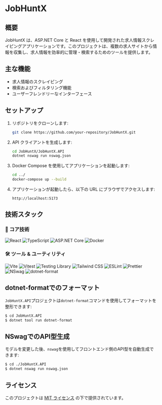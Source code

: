 # JobHuntX

## 概要
JobHuntX は、ASP.NET Core と React を使用して開発された求人情報スクレイピングアプリケーションです。このプロジェクトは、複数の求人サイトから情報を収集し、求人情報を効率的に管理・検索するためのツールを提供します。

## 主な機能
- 求人情報のスクレイピング
- 検索およびフィルタリング機能
- ユーザーフレンドリーなインターフェース

## セットアップ
1. リポジトリをクローンします:
    ```bash
    git clone https://github.com/your-repository/JobHuntX.git
    ```
2. API クライアントを生成します:
    ```bash
    cd JobHuntX/JobHuntX.API
    dotnet nswag run nswag.json
    ```
3. Docker Compose を使用してアプリケーションを起動します:
    ```bash
    cd ../
    docker-compose up --build
    ```
4. アプリケーションが起動したら、以下の URL にブラウザでアクセスします:
    ```
    http://localhost:5173
    ```

## 技術スタック

### 🧱 コア技術

![React](https://img.shields.io/badge/React-18.3.1-blue?logo=react)
![TypeScript](https://img.shields.io/badge/TypeScript-5.7.3-blue?logo=typescript)
![ASP.NET Core](https://img.shields.io/badge/ASP.NET%20Core-8.0-blue?logo=dotnet)
![Docker](https://img.shields.io/badge/Docker-blue?logo=docker)

### 🛠️ ツール & ユーティリティ

![Vite](https://img.shields.io/badge/Vite-5.4.14-blue?logo=vite)
![Vitest](https://img.shields.io/badge/Vitest-1.6.1-blue?logo=vitest)
![Testing Library](https://img.shields.io/badge/Testing%20Library-14.3.1-blue?logo=testinglibrary)
![Tailwind CSS](https://img.shields.io/badge/Tailwind%20CSS-3.4.17-blue?logo=tailwindcss)
![ESLint](https://img.shields.io/badge/ESLint-8.57.1-blue?logo=eslint)
![Prettier](https://img.shields.io/badge/Prettier-3.1.1-blue?logo=prettier)
![NSwag](https://img.shields.io/badge/NSwag-14.3.0-blue?logo=openapiinitiative)
![dotnet-format](https://img.shields.io/badge/dotnet--format-5.1.250801-blue?logo=dotnet)

## dotnet-formatでのフォーマット

`JobHuntX.API`プロジェクトは`dotnet-format`コマンドを使用してフォーマットを整形できます:

```bash
$ cd JobHuntX.API
$ dotnet tool run dotnet-format
```

## NSwagでのAPI型生成

モデルを変更した後、`nswag`を使用してフロントエンド側のAPI型を自動生成できます:

```bash
$ cd ./JobHuntX.API
$ dotnet nswag run nswag.json
```

## ライセンス
このプロジェクトは [MIT ライセンス](./LICENSE) の下で提供されています。
